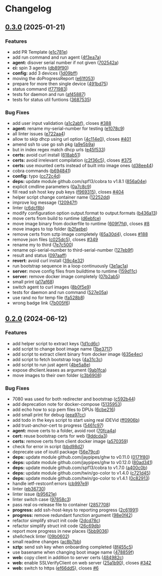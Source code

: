 # Changelog

## [0.3.0](https://github.com/opiproject/sztp/compare/v0.2.0...v0.3.0) (2025-01-21)


### Features

* add PR Template ([e1c781e](https://github.com/opiproject/sztp/commit/e1c781e7b857dea8f7b5ae64b4ed8ac1c81bc76d))
* add run command and run agent ([4f3ea7a](https://github.com/opiproject/sztp/commit/4f3ea7acb5c07c04db3912048beb23f9b3e76592))
* **agent:** disover serial number if not given ([702542a](https://github.com/opiproject/sztp/commit/702542a9ba8e2488981fd8a75f561b875b30f564))
* **ci:** spin 3 agents ([db89f90](https://github.com/opiproject/sztp/commit/db89f906387ed1787aac5e1819a2e62264015855))
* **config:** add 3 devices ([1d09bff](https://github.com/opiproject/sztp/commit/1d09bffd561d786437495f8ded9f7913bc2a7f42))
* moving the doProgressReport ([e61f053](https://github.com/opiproject/sztp/commit/e61f053835df52a8dda1b0c4a8d11918e48accec))
* prepare for more then single device ([491bd75](https://github.com/opiproject/sztp/commit/491bd75070ac8db754cbb88a82c2d02021d119f4))
* status command ([f771983](https://github.com/opiproject/sztp/commit/f77198353f6d3222c364f2b47696ca8774975a29))
* tests for daemon and run ([af45887](https://github.com/opiproject/sztp/commit/af4588702bb22be6bf3b59238e508586d479ea6f))
* tests for status util funtions ([3687535](https://github.com/opiproject/sztp/commit/36875359792add580a20ba3bbeec3ea801513e27))


### Bug Fixes

* add user input validation ([a1c2abf](https://github.com/opiproject/sztp/commit/a1c2abfff862e1689f838baae0d6ffb8b4438f34)), closes [#388](https://github.com/opiproject/sztp/issues/388)
* **agent:** rename my-serial-number for testing ([e1078c9](https://github.com/opiproject/sztp/commit/e1078c9ae92becb716dc9e95afbb92a344ffd6c5))
* all linter issues ([e722aa4](https://github.com/opiproject/sztp/commit/e722aa40b6f9114307daf477939e390b10a7c208))
* allow to skip dhcp using url option ([4c114e0](https://github.com/opiproject/sztp/commit/4c114e062e5e2dcfc5c72291e20eab32f048b145)), closes [#401](https://github.com/opiproject/sztp/issues/401)
* amend ssh to use go ssh pkg ([a9e5b9a](https://github.com/opiproject/sztp/commit/a9e5b9ab0b69f69ea7e1e8f70539ab947b303483))
* but in index regex match dhcp urls ([e45f533](https://github.com/opiproject/sztp/commit/e45f533b2f4efce574991c732ed1fe575cc8e408))
* **certs:** avoid curl install ([618ab51](https://github.com/opiproject/sztp/commit/618ab51f1308f6bc072213a7fef9e3588111c03b))
* **certs:** avoid irrelevant compilation ([c2f36c5](https://github.com/opiproject/sztp/commit/c2f36c54fc5bacf8ee1daeabffa3c3f7ed1d142f)), closes [#375](https://github.com/opiproject/sztp/issues/375)
* **certs:** use mounted certs instead of built into image ones ([d38ee44](https://github.com/opiproject/sztp/commit/d38ee4471640644cec099f8cd473640cf694517f))
* cobra commands ([b694841](https://github.com/opiproject/sztp/commit/b69484151f97301c98e9d7ded35e1a548914ac9e))
* **config:** typo ([cc72c4d](https://github.com/opiproject/sztp/commit/cc72c4dcb7ea09528f3e32b7dc43de4490ec8082))
* **deps:** update module github.com/spf13/cobra to v1.8.1 ([856a04e](https://github.com/opiproject/sztp/commit/856a04e51e0245389429d35d83a625450fcb55da))
* explicit cmdline parameters ([0a7c8c9](https://github.com/opiproject/sztp/commit/0a7c8c917de3c12727fb03cab2760060c47a6037))
* fill read ssh host key pub keys ([f969315](https://github.com/opiproject/sztp/commit/f9693152b6c8b993a63a044a52755d692e6f11dd)), closes [#404](https://github.com/opiproject/sztp/issues/404)
* helper script change container name ([12252dd](https://github.com/opiproject/sztp/commit/12252dd0ac3ef3b025857c46502c8bbc5f46245f))
* improve log message ([120947f](https://github.com/opiproject/sztp/commit/120947f7e362e89ff8c27e8497d5631682acc148))
* linter ([c6dcf8b](https://github.com/opiproject/sztp/commit/c6dcf8bc7d690d7938a416961e822138c0dd97ab))
* modify configuration option output.format to output.formats ([b436a13](https://github.com/opiproject/sztp/commit/b436a13ff204404de92c0d98c1eca85e2ddf6924))
* move certs from build to runtime ([d6ebfce](https://github.com/opiproject/sztp/commit/d6ebfce241d74365f4a393904e8e89e0731c6fc5))
* move image binary from dockerfile to runtime ([609f7fd](https://github.com/opiproject/sztp/commit/609f7fd01e5462457c7e8c3e36f5461f9d6ecb01)), closes [#8](https://github.com/opiproject/sztp/issues/8)
* move images to top folder ([b2faebe](https://github.com/opiproject/sztp/commit/b2faebefe1dc3d54175fb5f98737b63a7829b1f9))
* remove certs from sztp image completely ([65a30d4](https://github.com/opiproject/sztp/commit/65a30d40f4cbaaf1af023db9164289f8149687e3)), closes [#188](https://github.com/opiproject/sztp/issues/188)
* remove json files ([c025dc5](https://github.com/opiproject/sztp/commit/c025dc5528ae19169abe84795c899228b28c2c35)), closes [#349](https://github.com/opiproject/sztp/issues/349)
* rename my to third ([7e7c500](https://github.com/opiproject/sztp/commit/7e7c500e68ccfc9a3a4d1cdd45f6543eb05c52e7))
* rename opi-serial-number to third-serial-number ([127eb9f](https://github.com/opiproject/sztp/commit/127eb9f7d64843b28bead9384d2a43ca9ae759dc))
* result and status ([097aaff](https://github.com/opiproject/sztp/commit/097aaffcf05309e0dc714c27c9824c2af34c83e0))
* **revert:** avoid curl install ([39c4e32](https://github.com/opiproject/sztp/commit/39c4e32b15b70245722a6ebc309b8359c8e4b646))
* run bootstrap sequence in a loop continuously ([3e1ac1a](https://github.com/opiproject/sztp/commit/3e1ac1a5130c40fe260187a7e92d5f94bb12e0e7))
* **server:** move config files from buildtime to runtime ([159d11c](https://github.com/opiproject/sztp/commit/159d11cad854b7a484543a5fa9b964eea3cdfccb))
* **server:** remove docker image completely ([07b2ab5](https://github.com/opiproject/sztp/commit/07b2ab578d1516f8b010bd907044d1c247c2f02b))
* small print ([a17af68](https://github.com/opiproject/sztp/commit/a17af687ca1a405a463189397fc2f623d603190a))
* switch agent to curl images ([8b0f5e9](https://github.com/opiproject/sztp/commit/8b0f5e9d5e2eea05939dc2f54271e59d13c9a3aa))
* tests for daemon and run command ([527e05a](https://github.com/opiproject/sztp/commit/527e05aa03dfba65d249a20e331c077fb2f60281))
* use rand no for temp file ([fa528b8](https://github.com/opiproject/sztp/commit/fa528b84b50b47c682d5e9f8b49acc765bde5cf1))
* wrong badge link ([7b005f6](https://github.com/opiproject/sztp/commit/7b005f6f4582c6f62b8dfad95519a5c443f9c695))

## [0.2.0](https://github.com/opiproject/sztp/compare/v0.1.1...v0.2.0) (2024-06-12)

### Features

* add helper script to extract keys ([1d1cd6c](https://github.com/opiproject/sztp/commit/1d1cd6cb9d7d75596fd000f26be903a419374c2e))
* add script to change boot image name ([1be3717](https://github.com/opiproject/sztp/commit/1be37173a729a35b78f8815433015a9d86e87c5a))
* add script to extract client binary from docker image ([635e4ec](https://github.com/opiproject/sztp/commit/635e4ec0e4c33c9c1da8b5bbd87bc507ce9d7af9))
* add script to fetch bootstrap logs ([4a31c3c](https://github.com/opiproject/sztp/commit/4a31c3c60c45ec23b875ede301a5dff7742a865c))
* add script to run just agent ([4be5a8e](https://github.com/opiproject/sztp/commit/4be5a8ed7547b81180d280ec7f5ba419eca62fad))
* expose dhclient.leases as argument ([9ab1fca](https://github.com/opiproject/sztp/commit/9ab1fca11dfe21e86e87a0392e1f5bb92a49091c))
* move images to their own folder ([c3b6908](https://github.com/opiproject/sztp/commit/c3b69084be223ee350d999b5a8c117ee79de8e6b))

### Bug Fixes

* 7080 was used for both redirecter and bootstrap ([c592b44](https://github.com/opiproject/sztp/commit/c592b44263ed1160fd93ba9afa8ef6c988a999e7))
* add deprecation note for docker-compose ([5135953](https://github.com/opiproject/sztp/commit/5135953e83ee4e67dcdd0706495d403b0a1d3f9c))
* add echo how to scp pem files to DPUs ([6cbe216](https://github.com/opiproject/sztp/commit/6cbe21637ec3e43ae18a48c9554d1ae84374141c))
* add small print for debug ([eea97cc](https://github.com/opiproject/sztp/commit/eea97cc30f9cd3d9f3d513a097319310e3b5efc8))
* add todo in the keys script to start using real iDEVid ([ff0906b](https://github.com/opiproject/sztp/commit/ff0906b542b5712fb5404d4eaec06058a832050c))
* add trust-anchor-cert to progress ([5461c97](https://github.com/opiproject/sztp/commit/5461c97dc1b0782d3d27ed643b5b0f6dfffb5705))
* **agent:** move certs to a folder, avoid root ([70fca4a](https://github.com/opiproject/sztp/commit/70fca4aa9f58febfb5640b7be70944c34ec1c973))
* **cert:** reuse bootstrap certs for web ([9ddcda3](https://github.com/opiproject/sztp/commit/9ddcda39060a23894fcb17eb4c174cda95cb93d7))
* **certs:** remove certs from client docker image ([a570359](https://github.com/opiproject/sztp/commit/a5703597db58d9246ba68c066abde27f5cd5a291))
* check for error in script ([bbd98d2](https://github.com/opiproject/sztp/commit/bbd98d2b0cf5bbd6ae87ef2df7de7669204af304))
* deprecate use of ioutil package ([56e79cd](https://github.com/opiproject/sztp/commit/56e79cd6be6e58d1b422755a8c3b9373b0cfc429))
* **deps:** update module github.com/jaypipes/ghw to v0.11.0 ([0171f80](https://github.com/opiproject/sztp/commit/0171f80ece4b9db5d93844531a668e5756011151))
* **deps:** update module github.com/jaypipes/ghw to v0.12.0 ([80ad341](https://github.com/opiproject/sztp/commit/80ad34153011cc123bde7134174253678e4151ba))
* **deps:** update module github.com/spf13/cobra to v1.7.0 ([a400c0b](https://github.com/opiproject/sztp/commit/a400c0b1d21c05b587b1ee86966feebf58d4fb5f))
* **deps:** update module github.com/twin/go-color to v1.4.0 ([c721d45](https://github.com/opiproject/sztp/commit/c721d45f8b7626236f7a994e0daaefab6e499ddd))
* **deps:** update module github.com/twin/go-color to v1.4.1 ([0c82913](https://github.com/opiproject/sztp/commit/0c8291304f08626b481b6abdd0903e24d2a9c323))
* handle ietf-restconf:errors ([cb997e9](https://github.com/opiproject/sztp/commit/cb997e95408d3f41ca888c3c89a4de10796a91ec))
* linter ([eb36730](https://github.com/opiproject/sztp/commit/eb36730b7998f34bf49e1742d7bc2065709a1a2d))
* linter issue ([b95621e](https://github.com/opiproject/sztp/commit/b95621ed2713773f2a01657859749f662820b345))
* linter switch case ([97858c3](https://github.com/opiproject/sztp/commit/97858c3ba47069eec2ae24038b5aca874e14dc74))
* pass real os-release file to container ([2857708](https://github.com/opiproject/sztp/commit/2857708551a7318a9abb4f959bb119cf3a7a4279))
* **progress:** add ssh-host-keys to reporting progress ([2c61991](https://github.com/opiproject/sztp/commit/2c61991c74ffcf5cfdfa863f07f89aa64d901e98))
* **progress:** remove redundant function argument ([98e0f42](https://github.com/opiproject/sztp/commit/98e0f42d7ef97bd1e98798c071d9738e02f65dfc))
* refactor simplify struct init code ([2dcd78c](https://github.com/opiproject/sztp/commit/2dcd78c01f044a027503e8f9856c04f87848aa6d))
* refactor simplify struct init code ([26c69db](https://github.com/opiproject/sztp/commit/26c69db19968197855fe891cd0a5c660844e9110))
* report more progress in new places ([5bb9036](https://github.com/opiproject/sztp/commit/5bb9036dd0d6e83b1b01aa723cd5fa58f474db31))
* shellcheck linter ([09b0602](https://github.com/opiproject/sztp/commit/09b0602203d47198abc564bf1aa558fdb1952fb3))
* small readme changes ([ac8b7bb](https://github.com/opiproject/sztp/commit/ac8b7bbdad37a2c7c092c652e47e9ac306c3382f))
* **sztp:** send ssh key when onboarding completed ([8f455c5](https://github.com/opiproject/sztp/commit/8f455c5d469e94c1a4e9efa1f51c5bbfe04bc6b0))
* use basename when changing boot image name ([478859f](https://github.com/opiproject/sztp/commit/478859f326309704fd890282a8bcbb30cb0fe3c9))
* **web:** copy client in addition to server certs ([484982c](https://github.com/opiproject/sztp/commit/484982c1e6fa7d5d4dbc0af9fcd82527a49c946f))
* **web:** enable SSLVerifyClient on web server ([25a1b90](https://github.com/opiproject/sztp/commit/25a1b906be2eddfd1e2c92337fe2ca5680cbe908)), closes [#342](https://github.com/opiproject/sztp/issues/342)
* **web:** switch to https ([ef66dd5](https://github.com/opiproject/sztp/commit/ef66dd5600f0a0db994bbc0e93eb6cae5f0365cd)), closes [#6](https://github.com/opiproject/sztp/issues/6)

